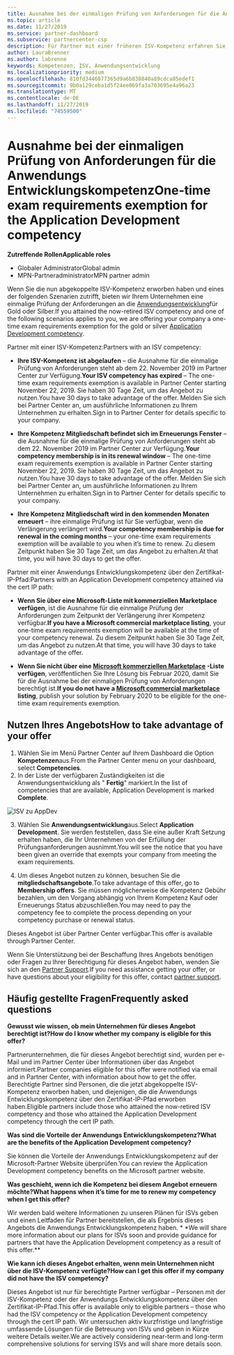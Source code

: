 ```yaml
---
title: Ausnahme bei der einmaligen Prüfung von Anforderungen für die Anwendungs Entwicklungskompetenz | Partner Center
ms.topic: article
ms.date: 11/27/2019
ms.service: partner-dashboard
ms.subservice: partnercenter-csp
description: Für Partner mit einer früheren ISV-Kompetenz erfahren Sie, wie Sie eine einmalige Prüfung der Anforderungen an die Anwendungsentwicklung erhalten.
author: LauraBrenner
ms.author: labrenne
keywords: Kompetenzen, ISV, Anwendungsentwicklung
ms.localizationpriority: medium
ms.openlocfilehash: 810fd3446077365d9a6b838840a89cdca85edef1
ms.sourcegitcommit: 9b0a129ceba1d5f24ee069fa3a703695e4a96a23
ms.translationtype: MT
ms.contentlocale: de-DE
ms.lasthandoff: 11/27/2019
ms.locfileid: "74559500"
---
```

# <a name="one-time-exam-requirements-exemption-for-the-application-development-competency"></a><span data-ttu-id="526e6-104">Ausnahme bei der einmaligen Prüfung von Anforderungen für die Anwendungs Entwicklungskompetenz</span><span class="sxs-lookup"><span data-stu-id="526e6-104">One-time exam requirements exemption for the Application Development competency</span></span>

<span data-ttu-id="526e6-105">**Zutreffende Rollen**</span><span class="sxs-lookup"><span data-stu-id="526e6-105">**Applicable roles**</span></span>

- <span data-ttu-id="526e6-106">Globaler Administrator</span><span class="sxs-lookup"><span data-stu-id="526e6-106">Global admin</span></span>
- <span data-ttu-id="526e6-107">MPN-Partneradministrator</span><span class="sxs-lookup"><span data-stu-id="526e6-107">MPN partner admin</span></span>

<span data-ttu-id="526e6-108">Wenn Sie die nun abgekoppelte ISV-Kompetenz erworben haben und eines der folgenden Szenarien zutrifft, bieten wir Ihrem Unternehmen eine einmalige Prüfung der Anforderungen an die [Anwendungsentwicklung](https://partner.microsoft.com/membership/application-development-competency)für Gold oder Silber.</span><span class="sxs-lookup"><span data-stu-id="526e6-108">If you attained the now-retired ISV competency and one of the following scenarios applies to you, we are offering your company a one-time exam requirements exemption for the gold or silver [Application Development competency](https://partner.microsoft.com/membership/application-development-competency).</span></span> 

<span data-ttu-id="526e6-109">Partner mit einer ISV-Kompetenz:</span><span class="sxs-lookup"><span data-stu-id="526e6-109">Partners with an ISV competency:</span></span>

- <span data-ttu-id="526e6-110">**Ihre ISV-Kompetenz ist abgelaufen** – die Ausnahme für die einmalige Prüfung von Anforderungen steht ab dem 22. November 2019 im Partner Center zur Verfügung.</span><span class="sxs-lookup"><span data-stu-id="526e6-110">**Your ISV competency has expired** – The one-time exam requirements exemption is available in Partner Center starting November 22, 2019.</span></span> <span data-ttu-id="526e6-111">Sie haben 30 Tage Zeit, um das Angebot zu nutzen.</span><span class="sxs-lookup"><span data-stu-id="526e6-111">You have 30 days to take advantage of the offer.</span></span> <span data-ttu-id="526e6-112">Melden Sie sich bei Partner Center an, um ausführliche Informationen zu Ihrem Unternehmen zu erhalten.</span><span class="sxs-lookup"><span data-stu-id="526e6-112">Sign in to Partner Center for details specific to your company.</span></span>

- <span data-ttu-id="526e6-113">**Ihre Kompetenz Mitgliedschaft befindet sich im Erneuerungs Fenster** – die Ausnahme für die einmalige Prüfung von Anforderungen steht ab dem 22. November 2019 im Partner Center zur Verfügung.</span><span class="sxs-lookup"><span data-stu-id="526e6-113">**Your competency membership is in its renewal window** – The one-time exam requirements exemption is available in Partner Center starting November 22, 2019.</span></span> <span data-ttu-id="526e6-114">Sie haben 30 Tage Zeit, um das Angebot zu nutzen.</span><span class="sxs-lookup"><span data-stu-id="526e6-114">You have 30 days to take advantage of the offer.</span></span> <span data-ttu-id="526e6-115">Melden Sie sich bei Partner Center an, um ausführliche Informationen zu Ihrem Unternehmen zu erhalten.</span><span class="sxs-lookup"><span data-stu-id="526e6-115">Sign in to Partner Center for details specific to your company.</span></span>

- <span data-ttu-id="526e6-116">**Ihre Kompetenz Mitgliedschaft wird in den kommenden Monaten erneuert** – ihre einmalige Prüfung ist für Sie verfügbar, wenn die Verlängerung verlängert wird.</span><span class="sxs-lookup"><span data-stu-id="526e6-116">**Your competency membership is due for renewal in the coming months** – your one-time exam requirements exemption will be available to you when it’s time to renew.</span></span> <span data-ttu-id="526e6-117">Zu diesem Zeitpunkt haben Sie 30 Tage Zeit, um das Angebot zu erhalten.</span><span class="sxs-lookup"><span data-stu-id="526e6-117">At that time, you will have 30 days to get the offer.</span></span>

<span data-ttu-id="526e6-118">Partner mit einer Anwendungs Entwicklungskompetenz über den Zertifikat-IP-Pfad:</span><span class="sxs-lookup"><span data-stu-id="526e6-118">Partners with an Application Development competency attained via the cert IP path:</span></span>

- <span data-ttu-id="526e6-119">**Wenn Sie über eine Microsoft-Liste mit kommerziellen Marketplace verfügen**, ist die Ausnahme für die einmalige Prüfung der Anforderungen zum Zeitpunkt der Verlängerung ihrer Kompetenz verfügbar.</span><span class="sxs-lookup"><span data-stu-id="526e6-119">**If you have a Microsoft commercial marketplace listing**, your one-time exam requirements exemption will be available at the time of your competency renewal.</span></span> <span data-ttu-id="526e6-120">Zu diesem Zeitpunkt haben Sie 30 Tage Zeit, um das Angebot zu nutzen.</span><span class="sxs-lookup"><span data-stu-id="526e6-120">At that time, you will have 30 days to take advantage of the offer.</span></span>

- <span data-ttu-id="526e6-121">**Wenn Sie nicht über eine [Microsoft kommerziellen Marketplace](https://azure.microsoft.com/overview/commercial-marketplace/) -Liste verfügen**, veröffentlichen Sie Ihre Lösung bis Februar 2020, damit Sie für die Ausnahme bei der einmaligen Prüfung von Anforderungen berechtigt ist.</span><span class="sxs-lookup"><span data-stu-id="526e6-121">**If you do not have a [Microsoft commercial marketplace](https://azure.microsoft.com/overview/commercial-marketplace/) listing**, publish your solution by February 2020 to be eligible for the one-time exam requirements exemption.</span></span>

## <a name="how-to-take-advantage-of-your-offer"></a><span data-ttu-id="526e6-122">Nutzen Ihres Angebots</span><span class="sxs-lookup"><span data-stu-id="526e6-122">How to take advantage of your offer</span></span>

1. <span data-ttu-id="526e6-123">Wählen Sie im Menü Partner Center auf Ihrem Dashboard die Option **Kompetenzen**aus.</span><span class="sxs-lookup"><span data-stu-id="526e6-123">From the Partner Center menu on your dashboard, select **Competencies**.</span></span>
2. <span data-ttu-id="526e6-124">In der Liste der verfügbaren Zuständigkeiten ist die Anwendungsentwicklung als " **Fertig**" markiert.</span><span class="sxs-lookup"><span data-stu-id="526e6-124">In the list of competencies that are available, Application Development is marked **Complete**.</span></span>

![ISV zu AppDev](images/appdev.png)

3. <span data-ttu-id="526e6-126">Wählen Sie **Anwendungsentwicklung**aus.</span><span class="sxs-lookup"><span data-stu-id="526e6-126">Select **Application Development**.</span></span> <span data-ttu-id="526e6-127">Sie werden feststellen, dass Sie eine außer Kraft Setzung erhalten haben, die Ihr Unternehmen von der Erfüllung der Prüfungsanforderungen ausnimmt.</span><span class="sxs-lookup"><span data-stu-id="526e6-127">You will see the notice that you have been given an override that exempts your company from meeting the exam requirements.</span></span> 

4. <span data-ttu-id="526e6-128">Um dieses Angebot nutzen zu können, besuchen Sie die **mitgliedschaftsangebote**.</span><span class="sxs-lookup"><span data-stu-id="526e6-128">To take advantage of this offer, go to **Membership offers**.</span></span> <span data-ttu-id="526e6-129">Sie müssen möglicherweise die Kompetenz Gebühr bezahlen, um den Vorgang abhängig von Ihrem Kompetenz Kauf oder Erneuerungs Status abzuschließen.</span><span class="sxs-lookup"><span data-stu-id="526e6-129">You may need to pay the competency fee to complete the process depending on your competency purchase or renewal status.</span></span> 

<span data-ttu-id="526e6-130">Dieses Angebot ist über Partner Center verfügbar.</span><span class="sxs-lookup"><span data-stu-id="526e6-130">This offer is available through Partner Center.</span></span>

<span data-ttu-id="526e6-131">Wenn Sie Unterstützung bei der Beschaffung Ihres Angebots benötigen oder Fragen zu Ihrer Berechtigung für dieses Angebot haben, wenden Sie sich an den [Partner Support](https://partner.microsoft.com/Support).</span><span class="sxs-lookup"><span data-stu-id="526e6-131">If you need assistance getting your offer, or have questions about your eligibility for this offer, contact [partner support](https://partner.microsoft.com/Support).</span></span> 

## <a name="frequently-asked-questions"></a><span data-ttu-id="526e6-132">Häufig gestellte Fragen</span><span class="sxs-lookup"><span data-stu-id="526e6-132">Frequently asked questions</span></span>

<span data-ttu-id="526e6-133">**Gewusst wie wissen, ob mein Unternehmen für dieses Angebot berechtigt ist?**</span><span class="sxs-lookup"><span data-stu-id="526e6-133">**How do I know whether my company is eligible for this offer?**</span></span>

<span data-ttu-id="526e6-134">Partnerunternehmen, die für dieses Angebot berechtigt sind, wurden per e-Mail und im Partner Center über Informationen über das Angebot informiert.</span><span class="sxs-lookup"><span data-stu-id="526e6-134">Partner companies eligible for this offer were notified via email and in Partner Center, with information about how to get the offer.</span></span> <span data-ttu-id="526e6-135">Berechtigte Partner sind Personen, die die jetzt abgekoppelte ISV-Kompetenz erworben haben, und diejenigen, die die Anwendungs Entwicklungskompetenz über den Zertifikat-IP-Pfad erworben haben.</span><span class="sxs-lookup"><span data-stu-id="526e6-135">Eligible partners include those who attained the now-retired ISV competency and those who attained the Application Development competency through the cert IP path.</span></span> 

<span data-ttu-id="526e6-136">**Was sind die Vorteile der Anwendungs Entwicklungskompetenz?**</span><span class="sxs-lookup"><span data-stu-id="526e6-136">**What are the benefits of the Application Development competency?**</span></span>

<span data-ttu-id="526e6-137">Sie können die Vorteile der Anwendungs Entwicklungskompetenz auf der Microsoft-Partner Website überprüfen.</span><span class="sxs-lookup"><span data-stu-id="526e6-137">You can review the Application Development competency benefits on the Microsoft partner website.</span></span> 

<span data-ttu-id="526e6-138">**Was geschieht, wenn ich die Kompetenz bei diesem Angebot erneuern möchte?**</span><span class="sxs-lookup"><span data-stu-id="526e6-138">**What happens when it’s time for me to renew my competency when I get this offer?**</span></span> 

<span data-ttu-id="526e6-139">Wir werden bald weitere Informationen zu unseren Plänen für ISVs geben und einen Leitfaden für Partner bereitstellen, die als Ergebnis dieses Angebots die Anwendungs Entwicklungskompetenz haben. \* \*</span><span class="sxs-lookup"><span data-stu-id="526e6-139">We will share more information about our plans for ISVs soon and provide guidance for partners that have the Application Development competency as a result of this offer.\*\*</span></span>  

<span data-ttu-id="526e6-140">**Wie kann ich dieses Angebot erhalten, wenn mein Unternehmen nicht über die ISV-Kompetenz verfügte?**</span><span class="sxs-lookup"><span data-stu-id="526e6-140">**How can I get this offer if my company did not have the ISV competency?**</span></span>

<span data-ttu-id="526e6-141">Dieses Angebot ist nur für berechtigte Partner verfügbar – Personen mit der ISV-Kompetenz oder der Anwendungs Entwicklungskompetenz über den Zertifikat-IP-Pfad.</span><span class="sxs-lookup"><span data-stu-id="526e6-141">This offer is available only to eligible partners – those who had the ISV competency or the Application Development competency through the cert IP path.</span></span> <span data-ttu-id="526e6-142">Wir untersuchen aktiv kurzfristige und langfristige umfassende Lösungen für die Betreuung von ISVs und geben in Kürze weitere Details weiter.</span><span class="sxs-lookup"><span data-stu-id="526e6-142">We are actively considering near-term and long-term comprehensive solutions for serving ISVs and will share more details soon.</span></span> 



